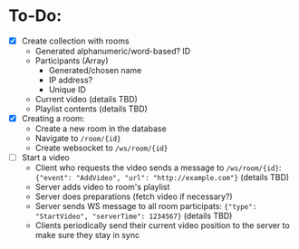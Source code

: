 # To-Do:
- [X] Create collection with rooms
    - Generated alphanumeric/word-based? ID
    - Participants (Array)
        - Generated/chosen name
        - IP address?
        - Unique ID
    - Current video (details TBD)
    - Playlist contents (details TBD)
- [X] Creating a room:
    - Create a new room in the database
    - Navigate to `/room/{id}`
    - Create websocket to `/ws/room/{id}`
- [ ] Start a video
    - Client who requests the video sends a message to `/ws/room/{id}`: `{"event": "AddVideo", "url": "http://example.com"}` (details TBD)
    - Server adds video to room's playlist
    - Server does preparations (fetch video if necessary?)
    - Server sends WS message to all room participats: `{"type": "StartVideo", "serverTime": 1234567}` (details TBD)
    - Clients periodically send their current video position to the server to make sure they stay in sync